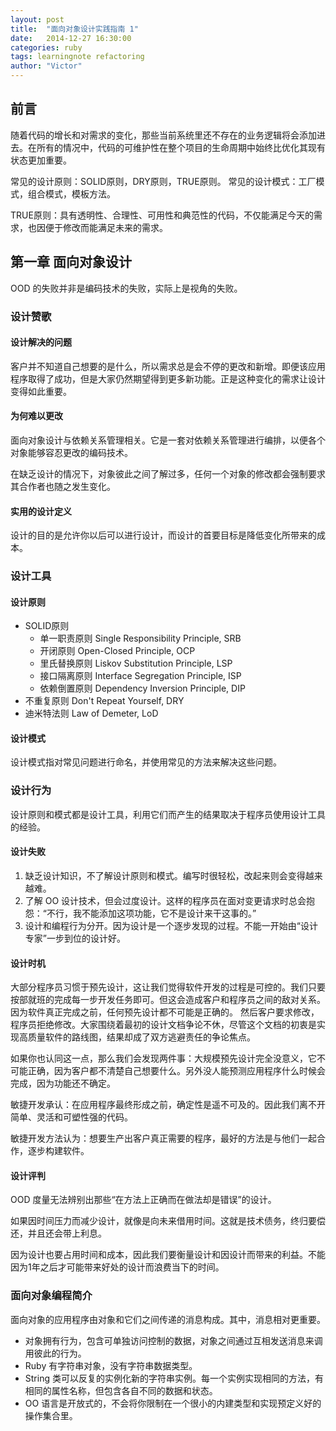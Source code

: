 ```yaml
---
layout: post
title:  "面向对象设计实践指南 1"
date:   2014-12-27 16:30:00
categories: ruby
tags: learningnote refactoring
author: "Victor"
---
```


## 前言

随着代码的增长和对需求的变化，那些当前系统里还不存在的业务逻辑将会添加进去。在所有的情况中，代码的可维护性在整个项目的生命周期中始终比优化其现有状态更加重要。

常见的设计原则：SOLID原则，DRY原则，TRUE原则。
常见的设计模式：工厂模式，组合模式，模板方法。

TRUE原则：具有透明性、合理性、可用性和典范性的代码，不仅能满足今天的需求，也因便于修改而能满足未来的需求。

## 第一章 面向对象设计

OOD 的失败并非是编码技术的失败，实际上是视角的失败。

### 设计赞歌

#### 设计解决的问题

客户并不知道自己想要的是什么，所以需求总是会不停的更改和新增。即便该应用程序取得了成功，但是大家仍然期望得到更多新功能。正是这种变化的需求让设计变得如此重要。

#### 为何难以更改

面向对象设计与依赖关系管理相关。它是一套对依赖关系管理进行编排，以便各个对象能够容忍更改的编码技术。

在缺乏设计的情况下，对象彼此之间了解过多，任何一个对象的修改都会强制要求其合作者也随之发生变化。

#### 实用的设计定义

设计的目的是允许你以后可以进行设计，而设计的首要目标是降低变化所带来的成本。

### 设计工具

#### 设计原则

* SOLID原则
  * 单一职责原则 Single Responsibility Principle, SRB
  * 开闭原则 Open-Closed Principle, OCP
  * 里氏替换原则 Liskov Substitution Principle, LSP
  * 接口隔离原则 Interface Segregation Principle, ISP
  * 依赖倒置原则 Dependency Inversion Principle, DIP
* 不重复原则 Don't Repeat Yourself, DRY
* 迪米特法则 Law of Demeter, LoD

#### 设计模式

设计模式指对常见问题进行命名，并使用常见的方法来解决这些问题。

### 设计行为

设计原则和模式都是设计工具，利用它们而产生的结果取决于程序员使用设计工具的经验。

#### 设计失败

1. 缺乏设计知识，不了解设计原则和模式。编写时很轻松，改起来则会变得越来越难。
2. 了解 OO 设计技术，但会过度设计。这样的程序员在面对变更请求时总会抱怨：“不行，我不能添加这项功能，它不是设计来干这事的。”
3. 设计和编程行为分开。因为设计是一个逐步发现的过程。不能一开始由“设计专家”一步到位的设计好。

#### 设计时机

大部分程序员习惯于预先设计，这让我们觉得软件开发的过程是可控的。我们只要按部就班的完成每一步开发任务即可。但这会造成客户和程序员之间的敌对关系。因为软件真正完成之前，任何预先设计都不可能是正确的。 然后客户要求修改，程序员拒绝修改。大家围绕着最初的设计文档争论不休，尽管这个文档的初衷是实现高质量软件的路线图，结果却成了双方逃避责任的争论焦点。

如果你也认同这一点，那么我们会发现两件事：大规模预先设计完全没意义，它不可能正确，因为客户都不清楚自己想要什么。另外没人能预测应用程序什么时候会完成，因为功能还不确定。

敏捷开发承认：在应用程序最终形成之前，确定性是遥不可及的。因此我们离不开简单、灵活和可塑性强的代码。

敏捷开发方法认为：想要生产出客户真正需要的程序，最好的方法是与他们一起合作，逐步构建软件。

#### 设计评判

OOD 度量无法辨别出那些“在方法上正确而在做法却是错误”的设计。

如果因时间压力而减少设计，就像是向未来借用时间。这就是技术债务，终归要偿还，并且还会带上利息。

因为设计也要占用时间和成本，因此我们要衡量设计和因设计而带来的利益。不能因为1年之后才可能带来好处的设计而浪费当下的时间。

### 面向对象编程简介

面向对象的应用程序由对象和它们之间传递的消息构成。其中，消息相对更重要。

* 对象拥有行为，包含可单独访问控制的数据，对象之间通过互相发送消息来调用彼此的行为。
* Ruby 有字符串对象，没有字符串数据类型。
* String 类可以反复的实例化新的字符串实例。每一个实例实现相同的方法，有相同的属性名称，但包含各自不同的数据和状态。
* OO 语言是开放式的，不会将你限制在一个很小的内建类型和实现预定义好的操作集合里。
